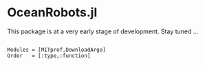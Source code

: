 # OceanRobots.jl

This package is at a very early stage of development. Stay tuned ...

```@index
```

```@autodocs
Modules = [MITprof,DownloadArgo]
Order   = [:type,:function]
```

